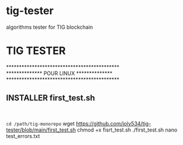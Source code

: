 # tig-tester
algorithms tester for TIG blockchain 
<H1>TIG TESTER</H1>
********************************************<br/>
************** POUR LINUX **************<br/>
********************************************<br/>
<h2>INSTALLER first_test.sh</h2><br/>

`cd /path/tig-monorepo`
wget https://github.com/joly534/tig-tester/blob/main/first_test.sh
chmod +x fisrt_test.sh
./first_test.sh
nano test_errors.txt
```
